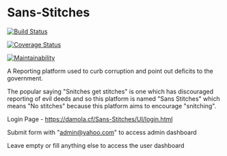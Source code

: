# Sans-Stitches

[![Build Status](https://travis-ci.org/Dsalz/Sans-Stitches.svg?branch=develop)](https://travis-ci.org/Dsalz/Sans-Stitches)

[![Coverage Status](https://coveralls.io/repos/github/Dsalz/Sans-Stitches/badge.svg?branch=develop)](https://coveralls.io/github/Dsalz/Sans-Stitches?branch=develop)

[![Maintainability](https://api.codeclimate.com/v1/badges/a2be4e794a38513bcbc0/maintainability)](https://codeclimate.com/github/Dsalz/Sans-Stitches/maintainability)

A Reporting platform used to curb corruption and point out deficits to the government.

The popular saying "Snitches get stitches" is one which has discouraged reporting of evil deeds and so this platform is named "Sans Stitches" which means "No stitches" because this platform aims to encourage "snitching".

Login Page - https://damola.cf/Sans-Stitches/UI/login.html

Submit form with "admin@yahoo.com" to access admin dashboard

Leave empty or fill anything else to access the user dashboard